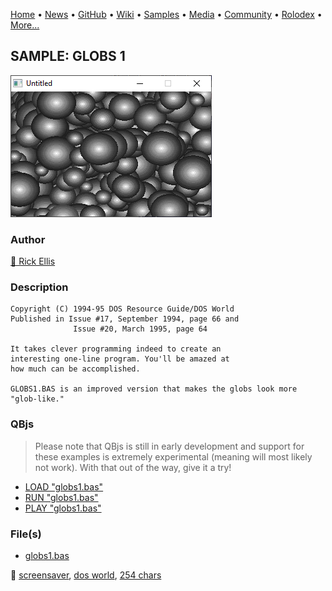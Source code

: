 [Home](https://qb64.com) • [News](../../news.md) • [GitHub](../../github.md) • [Wiki](../../wiki.md) • [Samples](../../samples.md) • [Media](../../media.md) • [Community](../../community.md) • [Rolodex](../../rolodex.md) • [More...](../../more.md)

## SAMPLE: GLOBS 1

![screenshot.png](img/screenshot.png)

### Author

[🐝 Rick Ellis](../rick-ellis.md) 

### Description

```text
Copyright (C) 1994-95 DOS Resource Guide/DOS World 
Published in Issue #17, September 1994, page 66 and 
              Issue #20, March 1995, page 64 
 
It takes clever programming indeed to create an 
interesting one-line program. You'll be amazed at 
how much can be accomplished. 

GLOBS1.BAS is an improved version that makes the globs look more "glob-like."
```

### QBjs

> Please note that QBjs is still in early development and support for these examples is extremely experimental (meaning will most likely not work). With that out of the way, give it a try!

* [LOAD "globs1.bas"](https://v6p9d9t4.ssl.hwcdn.net/html/5963335/index.html?src=https://qb64.com/samples/globs-1/src/globs1.bas)
* [RUN "globs1.bas"](https://v6p9d9t4.ssl.hwcdn.net/html/5963335/index.html?mode=auto&src=https://qb64.com/samples/globs-1/src/globs1.bas)
* [PLAY "globs1.bas"](https://v6p9d9t4.ssl.hwcdn.net/html/5963335/index.html?mode=play&src=https://qb64.com/samples/globs-1/src/globs1.bas)

### File(s)

* [globs1.bas](src/globs1.bas)

🔗 [screensaver](../screensaver.md), [dos world](../dos-world.md), [254 chars](../254-chars.md)
